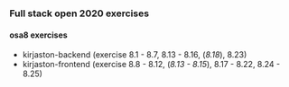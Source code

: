 ### Full stack open 2020 exercises

#### osa8 exercises

* kirjaston-backend    (exercise 8.1 - 8.7, 8.13 - 8.16, (_8.18_), 8.23)
* kirjaston-frontend    (exercise 8.8 - 8.12, (_8.13 - 8.15_), 8.17 - 8.22, 8.24 - 8.25)